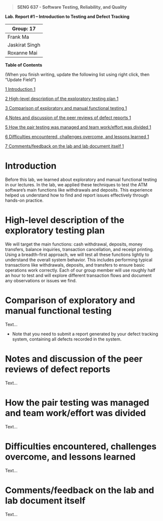 > **SENG 637 - Software Testing, Reliability, and Quality**

**Lab. Report \#1 – Introduction to Testing and Defect Tracking**

| Group: 17 |
| ------------------- |
| Frank Ma            |
| Jaskirat Singh      |
| Roxanne Mai         |

**Table of Contents**

(When you finish writing, update the following list using right click, then
“Update Field”)

[1 Introduction 1](#_Toc439194677)

[2 High-level description of the exploratory testing plan 1](#_Toc439194678)

[3 Comparison of exploratory and manual functional testing 1](#_Toc439194679)

[4 Notes and discussion of the peer reviews of defect reports 1](#_Toc439194680)

[5 How the pair testing was managed and team work/effort was
divided 1](#_Toc439194681)

[6 Difficulties encountered, challenges overcome, and lessons
learned 1](#_Toc439194682)

[7 Comments/feedback on the lab and lab document itself 1](#_Toc439194683)

# Introduction

Before this lab, we learned about exploratory and manual functional testing in our lectures. In the lab, we applied these techniques to test the ATM software’s main functions like withdrawals and deposits. This experience helped us understand how to find and report issues effectively through hands-on practice.

# High-level description of the exploratory testing plan

We will target the main functions: cash withdrawal, deposits, money transfers, balance inquiries, transaction cancellation, and receipt printing. Using a breadth-first approach, we will test all these functions lightly to understand the overall system behavior. This includes performing typical transactions like withdrawals, deposits, and transfers to ensure basic operations work correctly.
Each of our group member will use roughly half an hour to test and will explore different transaction flows and document any observations or issues we find.

# Comparison of exploratory and manual functional testing

Text…

- Note that you need to submit a report generated by your defect tracking
  system, containing all defects recorded in the system.

# Notes and discussion of the peer reviews of defect reports

Text…

# How the pair testing was managed and team work/effort was divided

Text…

# Difficulties encountered, challenges overcome, and lessons learned

Text…

# Comments/feedback on the lab and lab document itself

Text…
